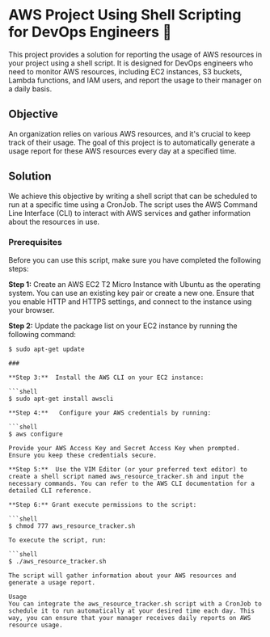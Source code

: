 # AWS Project Using Shell Scripting for DevOps Engineers 🌻


This project provides a solution for reporting the usage of AWS resources in your project using a shell script. It is designed for DevOps engineers who need to monitor AWS resources, including EC2 instances, S3 buckets, Lambda functions, and IAM users, and report the usage to their manager on a daily basis.

## Objective

An organization relies on various AWS resources, and it's crucial to keep track of their usage. The goal of this project is to automatically generate a usage report for these AWS resources every day at a specified time.

## Solution

We achieve this objective by writing a shell script that can be scheduled to run at a specific time using a CronJob. The script uses the AWS Command Line Interface (CLI) to interact with AWS services and gather information about the resources in use.

### Prerequisites

Before you can use this script, make sure you have completed the following steps:

**Step 1:** Create an AWS EC2 T2 Micro Instance with Ubuntu as the operating system. You can use an existing key pair or create a new one. Ensure that you enable HTTP and HTTPS settings, and connect to the instance using your browser.

**Step 2:** Update the package list on your EC2 instance by running the following command:

```shell
$ sudo apt-get update

###

**Step 3:**  Install the AWS CLI on your EC2 instance:

```shell
$ sudo apt-get install awscli

**Step 4:**   Configure your AWS credentials by running:

```shell
$ aws configure

Provide your AWS Access Key and Secret Access Key when prompted. Ensure you keep these credentials secure.

**Step 5:**  Use the VIM Editor (or your preferred text editor) to create a shell script named aws_resource_tracker.sh and input the necessary commands. You can refer to the AWS CLI documentation for a detailed CLI reference.

**Step 6:** Grant execute permissions to the script:

```shell
$ chmod 777 aws_resource_tracker.sh

To execute the script, run:

```shell
$ ./aws_resource_tracker.sh

The script will gather information about your AWS resources and generate a usage report.

Usage
You can integrate the aws_resource_tracker.sh script with a CronJob to schedule it to run automatically at your desired time each day. This way, you can ensure that your manager receives daily reports on AWS resource usage.

